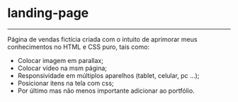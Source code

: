 # landing-page
---
Página de vendas fictícia criada com o intuito de aprimorar meus conhecimentos no HTML e CSS puro, tais como:
- Colocar imagem em parallax;
- Colocar vídeo na msm página;
- Responsividade em múltiplos aparelhos (tablet, celular, pc ...);
- Posicionar itens na tela com css;
- Por último mas não menos importante adicionar ao portfólio.
